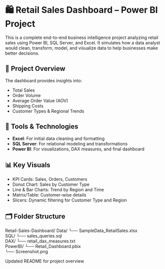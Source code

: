 # 🛍️ Retail Sales Dashboard – Power BI Project

This is a complete end-to-end business intelligence project analyzing retail sales using Power BI, SQL Server, and Excel. It simulates how a data analyst would clean, transform, model, and visualize data to help businesses make better decisions.

## 🚀 Project Overview
The dashboard provides insights into:
- Total Sales
- Order Volume
- Average Order Value (AOV)
- Shipping Costs
- Customer Types & Regional Trends

## 🧰 Tools & Technologies
- **Excel**: For initial data cleaning and formatting
- **SQL Server**: For relational modeling and transformations
- **Power BI**: For visualizations, DAX measures, and final dashboard

## 📊 Key Visuals
- KPI Cards: Sales, Orders, Customers
- Donut Chart: Sales by Customer Type
- Line & Bar Charts: Trend by Region and Time
- Matrix/Table: Customer-wise details
- Slicers: Dynamic filtering for Customer Type and Region

## 🗂️ Folder Structure

Retail-Sales-Dashboard/
 Data/
   └── SampleData_RetailSales.xlsx  
 SQL/
   └── sales_queries.sql  
 DAX/
   └── retail_dax_measures.txt  
 PowerBI/
   └── Retail_Dashboard.pbix  
   └── Screenshot.png

   Updated README for project overview
